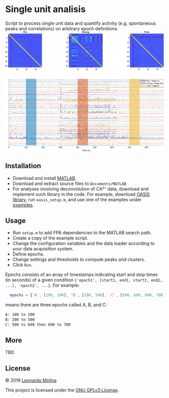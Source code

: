# Single unit analisis
Script to process single unit data and quantify activity (e.g. spontaneous peaks and correlations) on arbitrary epoch definitions.
![MSA example](etc/example.png)

## Installation
- Download and install [MATLAB][MATLAB].
- Download and extract source files to `Documents/MATLAB`
- For analyses involving deconvolution of CA²⁺ data, download and implement such library in the code. For example, download [OASIS library](https://github.com/zhoupc/OASIS_matlab), run `oasis_setup.m`, and use one of the examples under [examples](examples).

## Usage
- Run `setup.m` to add FPA dependencies to the MATLAB search path.
- Create a copy of the example script.
- Change the configuration variables and the data loader according to your data acquisition system.
- Define epochs.
- Change settings and thresholds to compute peaks and clusters.
- Click `Run`.

Epochs consists of an array of timestamps indicating start and stop times (in seconds) of a given condition `{'epoch1', [start1, end1, start2, end2, ...], 'epoch2', ...}`. For example:
```MATLAB
  epochs = {'A', [100, 200], 'B', [200, 500], 'C', [500, 600, 600, 700]};
```
means there are three epochs called A, B, and C:
```
A: 100 to 200
B: 200 to 500
C: 500 to 600 then 600 to 700
```

## More
TBD

## License
© 2019 [Leonardo Molina][Leonardo Molina]

This project is licensed under the [GNU GPLv3 License][License].

[Leonardo Molina]: https://github.com/leomol
[MATLAB]: https://www.mathworks.com/downloads/
[License]: LICENSE.md
